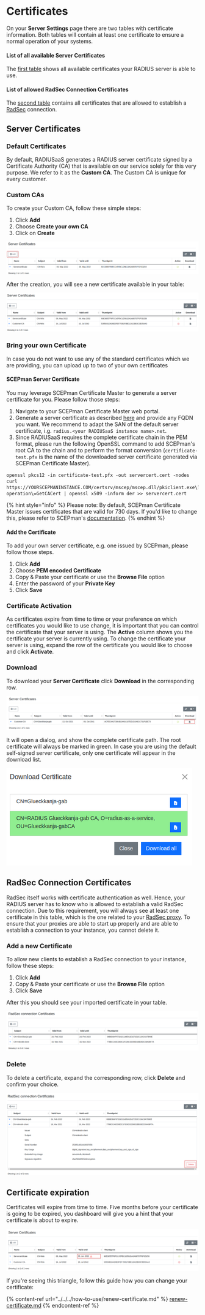# Certificates

On your **Server Settings** page there are two tables with certificate information. Both tables will contain at least one certificate to ensure a normal operation of your systems. &#x20;

#### List of all available Server Certificates

The [first table](./#server-certificates) shows all available certificates your RADIUS server is able to use.&#x20;

#### List of allowed RadSec Connection Certificates

The [second table](./#radsec-connection-certificates) contains all certificates that are allowed to establish a [RadSec](../../../details.md#what-is-radsec) connection.&#x20;

## Server Certificates

### Default Certificates

By default, RADIUSaaS generates a RADIUS server certificate signed by a Certificate Authority (CA) that is available on our service solely for this very purpose. We refer to it as the **Custom CA**. The Custom CA is unique for every customer.

### Custom CAs

To create your Custom CA, follow these simple steps:&#x20;

1. Click **Add**
2. Choose **Create your own CA**
3. Click on **Create**

![](<../../../.gitbook/assets/image (73) (1) (1).png>)

After the creation, you will see a new certificate available in your table:

![](<../../../.gitbook/assets/image (84) (1).png>)

### Bring your own Certificate

In case you do not want to use any of the standard certificates which we are providing, you can upload up to two of your own certificates

#### SCEPman Server Certificate

You may leverage SCEPman Certificate Master to generate a server certificate for you. Please follow those steps:

1. Navigate to your SCEPman Certificate Master web portal.
2. Generate a server certificate as described [here](https://docs.scepman.com/certificate-deployment/certificate-master/tls-server-certificate-pkcs-12) and provide any FQDN you want. We recommend to adapt the SAN of the default server certificate, i.g. `radius.<your RADIUSaaS instance name>.net`.
3. Since RADIUSaaS requires the complete certificate chain in the PEM format, please run the following OpenSSL command to add SCEPman's root CA to the chain and to perform the format conversion (`certificate-test.pfx` is the name of the downloaded server certificate generated via SCEPman Certificate Master).

```
openssl pkcs12 -in certificate-test.pfx -out servercert.cert -nodes
curl https://YOURSCEPMANINSTANCE.COM/certsrv/mscep/mscep.dll/pkiclient.exe\?operation\=GetCACert | openssl x509 -inform der >> servercert.cert
```

{% hint style="info" %}
Please note: By default, SCEPman Certificate Master issues certificates that are valid for 730 days. If you'd like to change this, please refer to SCEPman's [documentation](https://docs.scepman.com/advanced-configuration/application-settings/certificates#appconfig-validityperioddays).
{% endhint %}

#### Add the Certificate

To add your own server certificate, e.g. one issued by SCEPman, please follow those steps.

1. Click **Add**
2. Choose **PEM encoded Certificate**
3. Copy & Paste your certificate or use the **Browse File** option
4. Enter the password of your **Private Key**&#x20;
5. Click **Save**

### Certificate Activation

As certificates expire from time to time or your preference on which certificates you would like to use change, it is important that you can control the certificate that your server is using. The **Active** column shows you the certificate your server is currently using. To change the certificate your server is using, expand the row of the certificate you would like to choose and click **Activate**.&#x20;

### Download

To download your **Server Certificate**  click **Download** in the corresponding row.

![](<../../../.gitbook/assets/image (68) (1).png>)

It will open a dialog, and show the complete certificate path. The root certificate will always be marked in green. In case you are using the default self-signed server certificate, only one certificate will appear in the download list.

![](<../../../.gitbook/assets/image (75) (1).png>)

## RadSec Connection Certificates

RadSec itself works with certificate authentication as well. Hence, your RADIUS server has to know who is allowed to establish a valid RadSec connection. Due to this requirement, you will always see at least one certificate in this table, which is the one related to your [RadSec proxy](../settings-proxy.md). To ensure that your proxies are able to start up properly and are able to establish a connection to your instance, you cannot delete it.&#x20;

### Add a new Certificate

To allow new clients to establish a RadSec connection to your instance, follow these steps:

1. Click **Add**
2. Copy & Paste your certificate or use the **Browse File** option
3. Click **Save**

After this you should see your imported certificate in your table.

![](<../../../.gitbook/assets/image (62).png>)

### Delete

To delete a certificate, expand the corresponding row, click **Delete** and confirm your choice.&#x20;

![](<../../../.gitbook/assets/image (77) (1) (1).png>)

## Certificate expiration&#x20;

Certificates will expire from time to time. Five months before your certificate is going to be expired, you dashboard will give you a hint that your certificate is about to expire.

![](<../../../.gitbook/assets/image (74) (1).png>)

If you're seeing this triangle, follow this guide how you can change your certificate:&#x20;

{% content-ref url="../../../how-to-use/renew-certificate.md" %}
[renew-certificate.md](../../../how-to-use/renew-certificate.md)
{% endcontent-ref %}
